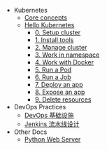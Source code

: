 - Kubernetes
  - [Core concepts](k8s/core-concepts.md)
  - [Hello Kubernetes](k8s/hello-k8s.md)
    - [0. Setup cluster](k8s/steps/0.%20setup%20cluster.md)
    - [1. Install tools](k8s/steps/1.%20install%20tools.md)
    - [2. Manage cluster](k8s/steps/2.%20manage%20a%20cluster.md)
    - [3. Work in namespace](k8s/steps/3.%20work%20in%20namespace.md)
    - [4. Work with Docker](k8s/steps/4.%20work%20with%20docker.md)
    - [5. Run a Pod](k8s/steps/5.%20run%20a%20pod.md)
    - [6. Run a Job](k8s/steps/6.%20run%20a%20job.md)
    - [7. Deploy an app](k8s/steps/7.%20deploy%20an%20app.md)
    - [8. Expose an app](k8s/steps/8.%20expose%20an%20app.md)
    - [9. Delete resources](k8s/steps/9.%20delete%20resources.md)
- DevOps Practices
  - [DevOps 基础设施](devops/devops-infra-setup.md)
  - [Jenkins 流水线设计](devops/jenkins-pipeline-guide.md)
- Other Docs
  - [Python Web Server](other/python-server.md)

